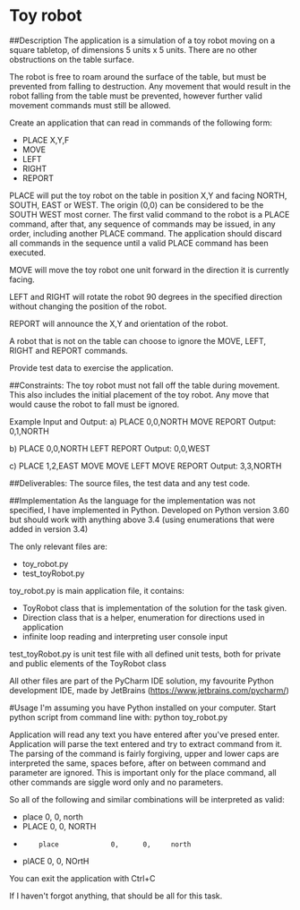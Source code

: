 # Toy robot

##Description
The application is a simulation of a toy robot moving on a square tabletop, of dimensions 5 units x 5 units. There are no other obstructions on the table surface.

The robot is free to roam around the surface of the table, but must be prevented from falling to destruction. Any movement that would result in the robot falling from the table must be prevented, however further valid movement commands must still be allowed.


Create an application that can read in commands of the following form:
* PLACE X,Y,F
* MOVE
* LEFT
* RIGHT
* REPORT


PLACE will put the toy robot on the table in position X,Y and facing NORTH, SOUTH, EAST or WEST. The origin (0,0) can be considered to be the SOUTH WEST most corner. The first valid command to the robot is a PLACE command, after that, any sequence of commands may be issued, in any order, including another PLACE command. The application should discard all commands in the sequence until a valid PLACE command has been executed. 


MOVE will move the toy robot one unit forward in the direction it is currently facing. 


LEFT and RIGHT will rotate the robot 90 degrees in the specified direction without changing the position of the robot. 

REPORT will announce the X,Y and orientation of the robot. 

A robot that is not on the table can choose to ignore the MOVE, LEFT, RIGHT and REPORT commands. 

Provide test data to exercise the application.


##Constraints:
The toy robot must not fall off the table during movement. This also includes the initial placement of the toy robot. Any move that would cause the robot to fall must be ignored.


Example Input and Output:
a) PLACE 0,0,NORTH MOVE REPORT Output: 0,1,NORTH

b) PLACE 0,0,NORTH LEFT REPORT Output: 0,0,WEST

c) PLACE 1,2,EAST MOVE MOVE LEFT MOVE REPORT Output: 3,3,NORTH


##Deliverables:
The source files, the test data and any test code.

##Implementation
As the language for the implementation was not specified, I have implemented in Python.
Developed on Python version 3.60 but should work with anything above 3.4 (using enumerations that were added in version 3.4)

The only relevant files are:
* toy_robot.py
* test_toyRobot.py


toy_robot.py is main application file, it contains:
* ToyRobot class that is implementation of the solution for the task given.
* Direction class that is a helper, enumeration for directions used in application
* infinite loop reading and interpreting user console input

test_toyRobot.py is unit test file with all defined unit tests, both for private and public elements of the ToyRobot class

All other files are part of the PyCharm IDE solution, my favourite Python development IDE, made by JetBrains (https://www.jetbrains.com/pycharm/)

#Usage
I'm assuming you have Python installed on your computer.
Start python script from command line with:
python toy_robot.py


Application will read any text you have entered after you've presed enter.
Application will parse the text entered and try to extract command from it. The parsing of the command is fairly forgiving, upper and lower caps are interpreted the same, spaces before, after on between command and parameter are ignored. This is important only for the place command, all other commands are siggle word only and no parameters.

So all of the following and similar combinations will be interpreted as valid:
* place 0, 0, north
* PLACE 0, 0, NORTH
*         place             0,      0,     north
* plACE  0, 0, NOrtH

You can exit the application with Ctrl+C

If I haven't forgot anything, that should be all for this task.
